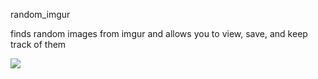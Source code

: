 random_imgur 

finds random images from imgur and allows you to view, save, and keep track of them

![](https://i.imgur.com/4FomNkD.png)